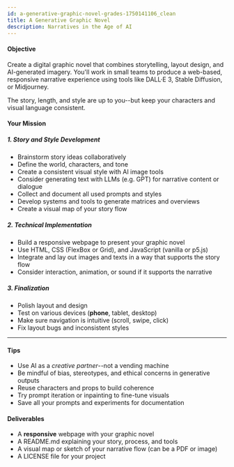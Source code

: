 ```yaml
---
id: a-generative-graphic-novel-grades-1750141106_clean
title: A Generative Graphic Novel
description: Narratives in the Age of AI
---
```



#### Objective

  

Create a digital graphic novel that combines storytelling, layout design, and AI-generated imagery. You'll work in small teams to produce a web-based, responsive narrative experience using tools like DALL·E 3, Stable Diffusion, or Midjourney.

The story, length, and style are up to you--but keep your characters and visual language consistent.



#### Your Mission

  

##### 1. Story and Style Development

- Brainstorm story ideas collaboratively
- Define the world, characters, and tone
- Create a consistent visual style with AI image tools
- Consider generating text with LLMs (e.g. GPT) for narrative content or dialogue
- Collect and document all used prompts and styles
- Develop systems and tools to generate matrices and overviews
- Create a visual map of your story flow

  

##### 2. Technical Implementation

- Build a responsive webpage to present your graphic novel
- Use HTML, CSS (FlexBox or Grid), and JavaScript (vanilla or p5.js)
- Integrate and lay out images and texts in a way that supports the story flow
- Consider interaction, animation, or sound if it supports the narrative

  

##### 3. Finalization

- Polish layout and design
- Test on various devices (**phone**, tablet, desktop)
- Make sure navigation is intuitive (scroll, swipe, click)
- Fix layout bugs and inconsistent styles
* * *

#### Tips

- Use AI as a _creative partner_--not a vending machine
- Be mindful of bias, stereotypes, and ethical concerns in generative outputs
- Reuse characters and props to build coherence
- Try prompt iteration or inpainting to fine-tune visuals
- Save all your prompts and experiments for documentation



#### Deliverables

- A **responsive** webpage with your graphic novel
- A README.md explaining your story, process, and tools
- A visual map or sketch of your narrative flow (can be a PDF or image)
- A LICENSE file for your project
